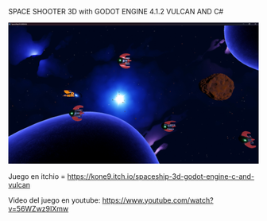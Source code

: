 SPACE SHOOTER 3D with GODOT ENGINE 4.1.2 VULCAN AND C#

![space_shooter](space_shooter.jpg)

Juego en itchio = https://kone9.itch.io/spaceship-3d-godot-engine-c-and-vulcan

Video del juego en youtube: https://www.youtube.com/watch?v=56WZwz9IXmw